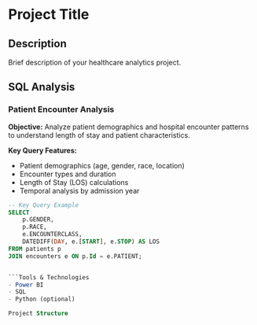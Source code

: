 # Project Title

## Description
Brief description of your healthcare analytics project.

## SQL Analysis

### Patient Encounter Analysis

**Objective:** Analyze patient demographics and hospital encounter patterns to understand length of stay and patient characteristics.

**Key Query Features:**
- Patient demographics (age, gender, race, location)
- Encounter types and duration
- Length of Stay (LOS) calculations
- Temporal analysis by admission year

```sql
-- Key Query Example
SELECT
    p.GENDER,
    p.RACE,
    e.ENCOUNTERCLASS,
    DATEDIFF(DAY, e.[START], e.STOP) AS LOS
FROM patients p  
JOIN encounters e ON p.Id = e.PATIENT;


```Tools & Technologies
- Power BI
- SQL
- Python (optional)

Project Structure
